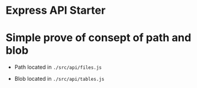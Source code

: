 # Express API Starter

# Simple prove of consept of path and blob

* Path located in ```./src/api/files.js```

* Blob located in ```./src/api/tables.js```

